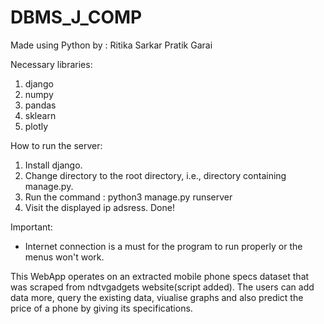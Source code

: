 # DBMS_J_COMP

Made using Python by :
Ritika Sarkar
Pratik Garai

Necessary libraries:
1. django
2. numpy
3. pandas
4. sklearn
5. plotly

How to run the server:
1. Install django.
2. Change directory to the root directory, i.e., directory containing manage.py.
3. Run the command : 
      python3 manage.py runserver
4. Visit the displayed ip adsress. Done!

Important:
- Internet connection is a must for the program to run properly or the menus won't work.

This WebApp operates on an extracted mobile phone specs dataset that was scraped from ndtvgadgets website(script added). The users can add data more, query the existing data, viualise graphs and also predict the price of a phone by giving its specifications.
